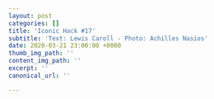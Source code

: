 ```yaml
---
layout: post
categories: []
title: 'Iconic Hack #17'
subtitle: 'Text: Lewis Caroll - Photo: Achilles Nasios'
date: 2020-03-21 23:00:00 +0000
thumb_img_path: ''
content_img_path: ''
excerpt: ''
canonical_url: ''

---
```

